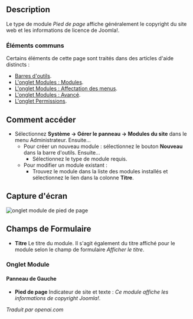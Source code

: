 <!-- Filename: Help4.x:Site_Modules:_Footer  / Display title: Modules: Pied de page  -->

## Description

Le type de module *Pied de page* affiche généralement le copyright du site web et les informations de licence de Joomla!.

### Éléments communs

Certains éléments de cette page sont traités dans des articles d'aide distincts :

* [Barres d'outils](jdocmanual?article=help/common-elements/toolbars).
* [L'onglet Modules : Modules](jdocmanual?article=help/modules/modules-module-tab).
* [L'onglet Modules : Affectation des menus](jdocmanual?article=help/modules/modules-menu-assignment-tab).
* [L'onglet Modules : Avancé](jdocmanual?article=help/modules/modules-advanced-tab).
* [L'onglet Permissions](jdocmanual?article=help/common-elements/edit-permissions).

## Comment accéder

- Sélectionnez **Système → Gérer le panneau → Modules du site** dans le
  menu Administrateur. Ensuite...
  - Pour créer un nouveau module : sélectionnez le bouton **Nouveau** dans la barre d'outils. Ensuite...
    - Sélectionnez le type de module requis.
  - Pour modifier un module existant :
    - Trouvez le module dans la liste des modules installés et sélectionnez le
      lien dans la colonne **Titre**.

## Capture d'écran

![onglet module de pied de page](../../../fr/images/modules-site/modules-footer-module-tab.png)

## Champs de Formulaire

- **Titre** Le titre du module. Il s'agit également du titre affiché
  pour le module selon le champ de formulaire *Afficher le titre*.

### Onglet Module

#### Panneau de Gauche

- **Pied de page** Indicateur de site et texte : *Ce module affiche les informations de copyright Joomla!*.

*Traduit par openai.com*

